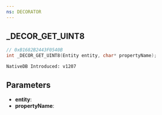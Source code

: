 ```yaml
---
ns: DECORATOR
---
```

## _DECOR_GET_UINT8

```c
// 0xB1682B2443F0540B
int _DECOR_GET_UINT8(Entity entity, char* propertyName);
```

```
NativeDB Introduced: v1207
```

## Parameters
* **entity**:
* **propertyName**:
